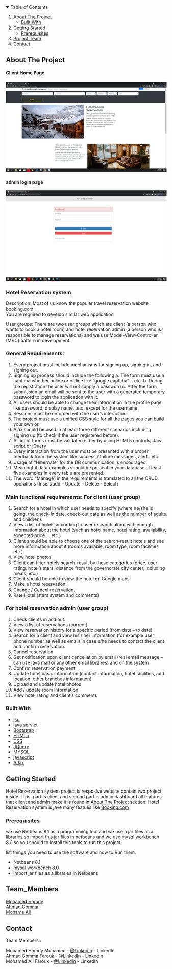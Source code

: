 <!-- TABLE OF CONTENTS -->
<details open="open">
  <summary>Table of Contents</summary>
  <ol>
    <li>
      <a href="#about-the-project">About The Project</a>
      <ul>
        <li><a href="#built-with">Built With</a></li>
      </ul>
    </li>
    <li>
      <a href="#getting-started">Getting Started</a>
      <ul>
        <li><a href="#prerequisites">Prerequisites</a></li>
      </ul>
    </li>
    <li><a href="#Team_Members">Project Team</a></li>
    <li><a href="#contact">Contact</a></li>
  </ol>
</details>



<!-- ABOUT THE PROJECT -->
## About The Project
<h4>Client Home Page</h4>
<img src="images/Client HomePage.png">
<h4>admin login page</h4>
<img src="images/adminlogin.png">

<h3>Hotel Reservation system</h3> 

Description: Most of us know the popular travel reservation website booking.com  
You are required to develop similar web application  

User groups: 
There are two user groups which are client (a person who wants to book a hotel room) and hotel reservation admin (a person who is responsible to manage reservations) and we use Model-View-Controller (MVC) pattern in development.

<h3>General Requirements:</h3> 

1. Every project must include mechanisms for signing up, signing in, and signing out. 
2. Signing up process should include the following 
    a. The form must use a captcha whether online or offline like “google captcha” …etc. 
    b. During the registration the user will not supply a password
    c. After the form submission an email will be sent to the user with a generated temporary password to login the  application with it. 
3. All users should be able to change their information in the profile page like password, display name…etc. except for the username. 
4. Sessions must be enforced with the user’s interaction. 
5. The project must use a unified CSS style for all the pages you can build your own or. 
6. Ajax should be used in at least three different scenarios including signing up (to check if the user registered before). 
7. All input forms must be validated either by using HTML5 controls, Java script or jQuery 
8. Every interaction from the user must be presented with a proper feedback from the system like success / failure messages, alert…etc. 
9. Usage of “Hibernate” for the DB communication is encouraged. 
10. Meaningful data examples should be present in your database at least five examples in every table are presented. 
11. The word “Manage” in the requirements is translated to all the CRUD operations (Insert/add – Update – Delete – Select) 

<h3>Main functional requirements: For client (user group)</h3> 

1. Search for a hotel in which user needs to specify (where he/she is going, the check-in date, check-out date as well as the number of adults and children).
2.  View a list of hotels according to user research along with enough information about the hotel (such as hotel name, hotel rating, availability, expected price ... etc.) 
3.  Client should be able to choose one of the search-result hotels and see more information about it (rooms available, room type, room facilities etc.) 
4.  View hotel photos 
5.  Client can filter hotels search-result by these categories (price, user rating, hotel’s stars, distance from the governorate city center, including meals, etc.) 
6.  Client should be able to view the hotel on Google maps 
7.  Make a hotel reservation.
8.  Change / Cancel reservation. 
9.  Rate Hotel (stars system and comments) 
 
<h3>For hotel reservation admin (user group) </h3>

1.  Check clients in and out. 
2.  View a list of reservations (current) 
3.  View reservation history for a specific period (from date – to date) 
4.  Search for a client and view his / her information (for example user phone number as well as email) in case s/he needs to contact the client and confirm reservation. 
5.  Cancel reservation 
6.  Get notification upon client cancellation by email (real email message – can use java mail or any other email libraries) and on the system 
7.  Confirm reservation payment 
8.  Update hotel basic information (contact information, hotel facilities, add location, other branches information) 
9.  Upload and update hotel photos 
10. Add / update room information   
11. View hotel rating and client’s comments 


### Built With

* [jsp](https://www.tutorialspoint.com/jsp/index.htm)
* [java servlet](https://www.javatpoint.com/servlet-tutorial)
* [Bootstrap](https://getbootstrap.com)
* [HTML5](https://www.w3schools.com/html/)
* [CSS](https://www.w3schools.com/css/)
* [JQuery](https://jquery.com)
* [MYSQL](https://www.mysql.com)
* [javascript](https://www.javatpoint.com/javascript-tutorial)
* [AJax](https://www.w3schools.com/js/js_ajax_intro.asp)


<!-- GETTING STARTED -->
## Getting Started 

  Hotel Reservation system project is resposive website contain two project inside it frist part is client and second part is admin dashboard all features that client and admin make it is found in <a href="#about-the-project">About The Project</a> section. 
  Hotel Reservation system is jave many featues like <a href="https://www.booking.com">Booking.com</a> 

### Prerequisites
we use Netbeans 8.1 as a programming tool and we use a jar files as a libraries so import this jar files in netbeans and we use mysql workbench 8.0 
so you should to install this tools to run this project.

list things you need to use the software and how to Run them.
* Netbeans 8.1
* mysql workbench 8.0
* import jar files as a libraries in Netbeans





<!-- CONTRIBUTING -->
## Team_Members
<a href="https://github.com/MGMK">Mohamed Hamdy</a><br>
<a href="https://github.com/ahmad-Gommah">Ahmad Gomma</a><br>
<a href="https://github.com/mhmd19?fbclid=IwAR1RjmI84zQG3enIW02HziSOh7cChlgwFzKhZhQsWyJBXzamC4Xmzw-2Lsw">Mohame Ali</a>



<!-- CONTACT -->
## Contact
Team Members :

Mohamed Hamdy Mohamed - [@LinkedIn](https://www.linkedin.com/in/mohamed-hamdy-0155b2173/) - LinkedIn<br>
Ahmad Gomma Farouk - [@LinkedIn](https://www.linkedin.com/in/ahmad-gomma-3873441aa/) - LinkedIn<br>
Mohamed Ali Farouk - [@LinkedIn](https://www.linkedin.com/in/mohamed-ali-b42320185/) - LinkedIn




